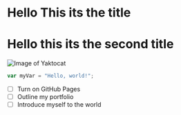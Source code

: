 # Hello This its the title
# Hello this its the second title
![Image of Yaktocat](https://octodex.github.com/images/yaktocat.png)
``` javascript
var myVar = "Hello, world!";
```
- [ ] Turn on GitHub Pages
- [ ] Outline my portfolio
- [ ] Introduce myself to the world
